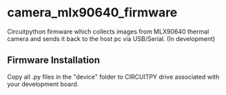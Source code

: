 # camera_mlx90640_firmware  

Circuitpython firmware which collects images from MLX90640 thermal camera and sends it back to the host pc
via USB/Serial.  (In development)

## Firmware Installation
Copy all .py files in the "device" folder to CIRCUITPY drive associated with your development board.

